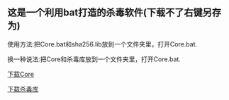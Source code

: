 ## 这是一个利用bat打造的杀毒软件(下载不了右键另存为)

使用方法:把Core.bat和sha256.lib放到一个文件夹里，打开Core.bat.

换一种说法:把Core和杀毒库放到一个文件夹里，打开Core.bat.

[下载Core](./Core.bat)

[下载杀毒库](./sha256.lib)

